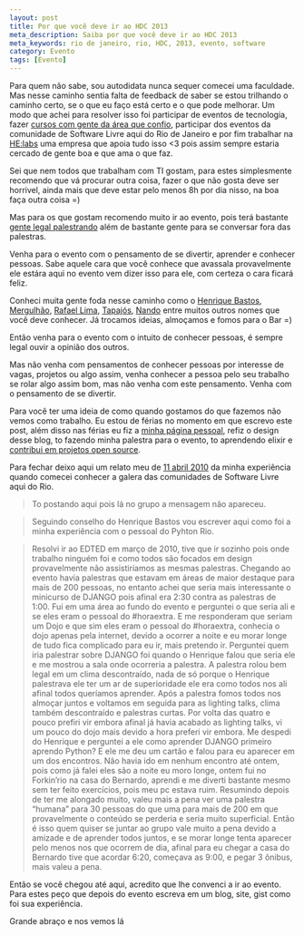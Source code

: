 ```yaml
---
layout: post
title: Por que você deve ir ao HDC 2013
meta_description: Saiba por que você deve ir ao HDC 2013
meta_keywords: rio de janeiro, rio, HDC, 2013, evento, software
category: Evento
tags: [Evento]
---
```


Para quem não sabe, sou autodidata nunca sequer comecei uma faculdade. Mas nesse caminho sentia falta de feedback de saber se estou trilhando o caminho certo, se o que eu faço está certo e o que pode melhorar. Um modo que achei para resolver isso foi participar de eventos de tecnologia, fazer [cursos com gente da área que confio](http://howtocode.com.br/), participar dos eventos da comunidade de Software Livre aqui do Rio de Janeiro e por fim trabalhar na [HE:labs](http://helabs.com.br/) uma empresa que apoia tudo isso <3 pois assim sempre estaria cercado de gente boa e que ama o que faz.

Sei que nem todos que trabalham com TI gostam, para estes simplesmente recomendo que vá procurar outra coisa, fazer o que não gosta deve ser horrivel, ainda mais que deve estar pelo menos 8h por dia nisso, na boa faça outra coisa =)

Mas para os que gostam recomendo muito ir ao evento, pois terá bastante [gente legal palestrando](http://hackdesignconf.com.br/#speaker-anchor) além de bastante gente para se conversar fora das palestras.

Venha para o evento com o pensamento de se divertir, aprender e conhecer pessoas. Sabe aquele cara que você conhece que avassala provavelmente ele estára aqui no evento vem dizer isso para ele, com certeza o cara ficará feliz.

Conheci muita gente foda nesse caminho como o [Henrique Bastos](https://twitter.com/henriquebastos), [Mergulhão](https://twitter.com/smergulhao), [Rafael Lima](https://twitter.com/rafaelp), [Tapajós](https://twitter.com/tapajos), [Nando](https://twitter.com/fnando) entre muitos outros nomes que você deve conhecer. Já trocamos ideias, almoçamos e fomos para o Bar =)

Então venha para o evento com o intuito de conhecer pessoas, é sempre legal ouvir a opinião dos outros.

Mas não venha com pensamentos de conhecer pessoas por interesse de vagas, projetos ou algo assim, venha conhecer a pessoa pelo seu trabalho se rolar algo assim bom, mas não venha com este pensamento. Venha com o pensamento de se divertir.

Para você ter uma ideia de como quando gostamos do que fazemos não vemos como trabalho. Eu estou de férias no momento em que escrevo este post, além disso nas férias eu fiz a [minha página pessoal](http://maurogeorge.com.br/), refiz o design desse blog, to fazendo minha palestra para o evento, to aprendendo elixir e [contribui em projetos open source](https://github.com/maurogeorge).

Para fechar deixo aqui um relato meu de [11 abril 2010](http://dojorio.org/2010/04/10/forkinrio2/#comment-148) da minha experiência quando comecei conhecer a galera das comunidades de Software Livre aqui do Rio.

> To postando aqui pois lá no grupo a mensagem não apareceu.

> Seguindo conselho do Henrique Bastos vou escrever aqui como foi a minha experiência com o pessoal do Pyhton Rio.

> Resolvi ir ao EDTED em março de 2010, tive que ir sozinho pois onde trabalho ninguém foi e como todos são focados em design provavelmente não assistiríamos as mesmas palestras. Chegando ao evento havia palestras que estavam em áreas de maior destaque para mais de 200 pessoas, no entanto achei que seria mais interessante o minicurso de DJANGO pois afinal era 2:30 contra as palestras de 1:00. Fui em uma área ao fundo do evento e perguntei o que seria ali e se eles eram o pessoal do #horaextra. E me responderam que seriam um Dojo e que sim eles eram o pessoal do #horaextra, conhecia o dojo apenas pela internet, devido a ocorrer a noite e eu morar longe de tudo fica complicado para eu ir, mais pretendo ir. Perguntei quem iria palestrar sobre DJANGO foi quando o Henrique falou que seria ele e me mostrou a sala onde ocorreria a palestra. A palestra rolou bem legal em um clima descontraído, nada de só porque o Henrique palestrava ele ter um ar de superioridade ele era como todos nos ali afinal todos queríamos aprender. Após a palestra fomos todos nos almoçar juntos e voltamos em seguida para as lighting talks, clima também descontraído e palestras curtas. Por volta das quatro e pouco prefiri vir embora afinal já havia acabado as lighting talks, vi um pouco do dojo mais devido a hora preferi vir embora. Me despedi do Henrique e perguntei a ele como aprender DJANGO primeiro aprendo Python? E ele me deu um cartão e falou para eu aparecer em um dos encontros. Não havia ido em nenhum encontro até ontem, pois como já falei eles são a noite eu moro longe, ontem fui no Forkin’rio na casa do Bernardo, aprendi e me diverti bastante mesmo sem ter feito exercícios, pois meu pc estava ruim. Resumindo depois de ter me alongado muito, valeu mais a pena ver uma palestra “humana” para 30 pessoas do que uma para mais de 200 em que provavelmente o conteúdo se perderia e seria muito superficial. Então é isso quem quiser se juntar ao grupo vale muito a pena devido a amizade e de aprender todos juntos, e se morar longe tenta aparecer pelo menos nos que ocorrem de dia, afinal para eu chegar a casa do Bernardo tive que acordar 6:20, começava as 9:00, e pegar 3 ônibus, mais valeu a pena.

Então se você chegou até aqui, acredito que lhe convenci a ir ao evento. Para estes peço que depois do evento escreva em um blog, site, gist como foi sua experiência.

Grande abraço e nos vemos lá
